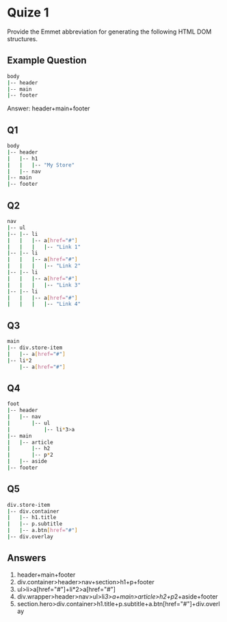 # Quize 1

Provide the Emmet abbreviation for generating the following HTML DOM structures.

## Example Question

```bash
body
|-- header
|-- main
|-- footer
```

Answer: header+main+footer

## Q1

```bash
body
|-- header
|   |-- h1
|   |   |-- "My Store"
|   |-- nav
|-- main
|-- footer
```

## Q2

```bash
nav
|-- ul
|-- |-- li
|   |   |-- a[href="#"]
|   |   |   |-- "Link 1"
|-- |-- li
|   |   |-- a[href="#"]
|   |   |   |-- "Link 2"
|-- |-- li
|   |   |-- a[href="#"]
|   |   |   |-- "Link 3"
|-- |-- li
|   |   |-- a[href="#"]
|   |   |   |-- "Link 4"
```

## Q3

```bash
main
|-- div.store-item
|   |-- a[href="#"]
|-- li*2
    |-- a[href="#"]
```

## Q4

```bash
foot
|-- header
|   |-- nav
|       |-- ul
|           |-- li*3>a
|-- main
|   |-- article
|       |-- h2
|       |-- p*2
|   |-- aside
|-- footer
```

## Q5

```bash
div.store-item
|-- div.container
|   |-- h1.title
|   |-- p.subtitle
|   |-- a.btn[href="#"]
|-- div.overlay
```

## Answers

1. header+main+footer
2. div.container>header>nav+section>h1+p+footer
3. ul>li>a[href="#"]+li\*2>a[href="#"]
4. div.wrapper>header>nav>ul>li*3>a+main>article>h2+p*2+aside+footer
5. section.hero>div.container>h1.title+p.subtitle+a.btn[href="#"]+div.overlay
